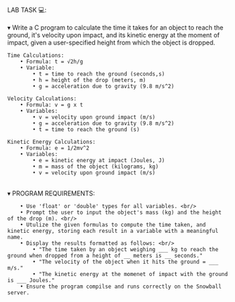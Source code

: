 LAB TASK 💻: <br/> <br/>
  ▾ Write a C program to calculate the time it takes for an object to reach the ground, it's velocity upon impact, and its kinetic energy at the moment of impact, given a user-specified height from which the object is dropped. <br/>

    Time Calculations: 
        • Formula: t = √2h/g
        • Variable: 
            • t = time to reach the ground (seconds,s) 
            • h = height of the drop (meters, m)
            • g = acceleration due to gravity (9.8 m/s^2) 
  
    Velocity Calculations: 
        • Formula: v = g x t
        • Variables:
            • v = velocity upon ground impact (m/s)
            • g = acceleration due to gravity (9.8 m/s^2)
            • t = time to reach the ground (s)

    Kinetic Energy Calculations:
        • Formula: e = 1/2mv^2
        • Variables:
            • e = kinetic energy at impact (Joules, J)
            • m = mass of the object (kilograms, kg)
            • v = velocity upon ground impact (m/s)

  <br/> ▾ PROGRAM REQUIREMENTS:
  
        • Use 'float' or 'double' types for all variables. <br/>
        • Prompt the user to input the object's mass (kg) and the height of the drop (m). <br/>
        • Utulize the given formulas to compute the time taken, and kinetic energy, storing each result in a variable with a meaningful name.
        • Display the results formatted as follows: <br/>
            • "The time taken by an object weighing ___ kg to reach the ground when dropped from a height of __ meters is __ seconds."
            • "The velocity of the object when it hits the ground = ___ m/s."
            • "The kinetic energy at the momenet of impact with the ground is ___ Joules."
        • Ensure the program compilse and runs correctly on the Snowball server.
  


